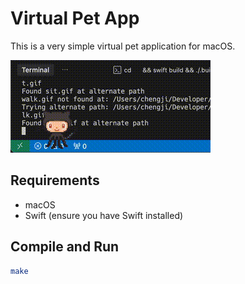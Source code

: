 # Virtual Pet App

This is a very simple virtual pet application for macOS.

![Demo GIF](assets/output.gif)

## Requirements

- macOS
- Swift (ensure you have Swift installed)

## Compile and Run

```bash
make
```
